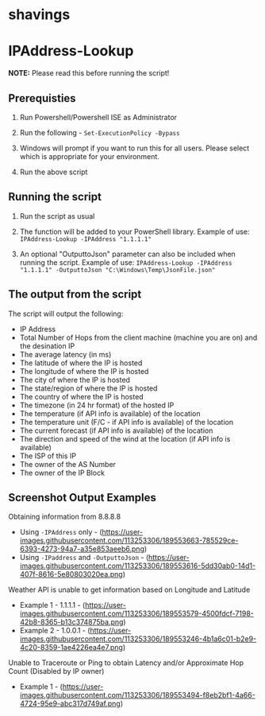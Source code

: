 # shavings

<h1>IPAddress-Lookup</h1>

<b>NOTE:</b> Please read this before running the script!

<h2>Prerequisties</h2>

1) Run Powershell/Powershell ISE as Administrator

2) Run the following - ```Set-ExecutionPolicy -Bypass```

3) Windows will prompt if you want to run this for all users. Please select which is appropriate for your environment.

4) Run the above script

<h2>Running the script</h2>

1) Run the script as usual

2) The function will be added to your PowerShell library. Example of use: ```IPAddress-Lookup -IPAddress "1.1.1.1"```

3) An optional "OutputtoJson" parameter can also be included when running the script. Example of use: ```IPAddress-Lookup -IPAddress "1.1.1.1" -OutputtoJson "C:\Windows\Temp\JsonFile.json"```

<h2>The output from the script</h2>

The script will output the following:
- IP Address
- Total Number of Hops from the client machine (machine you are on) and the desination IP
- The average latency (in ms)
- The latitude of where the IP is hosted
- The longitude of where the IP is hosted
- The city of where the IP is hosted
- The state/region of where the IP is hosted
- The country of where the IP is hosted
- The timezone (in 24 hr format) of the hosted IP
- The temperature (if API info is available) of the location
- The temperature unit (F/C - if API info is available) of the location
- The current forecast (if API info is available) of the location
- The direction and speed of the wind at the location (if API info is available)
- The ISP of this IP
- The owner of the AS Number
- The owner of the IP Block

<h2>Screenshot Output Examples</h2>

Obtaining information from 8.8.8.8

- Using ```-IPAddress``` only - (https://user-images.githubusercontent.com/113253306/189553663-785529ce-6393-4273-94a7-a35e853aeeb6.png)
- Using ```-IPaddress``` and ```-OutputtoJson``` - (https://user-images.githubusercontent.com/113253306/189553616-5dd30ab0-14d1-407f-8616-5e80803020ea.png)


Weather API is unable to get information based on Longitude and Latitude

- Example 1 - 1.1.1.1 - (https://user-images.githubusercontent.com/113253306/189553579-4500fdcf-7198-42b8-8365-b13c374875ba.png)
- Example 2 - 1.0.0.1 - (https://user-images.githubusercontent.com/113253306/189553246-4b1a6c01-b2e9-4c20-8359-1ae4226ea4e7.png)

Unable to Traceroute or Ping to obtain Latency and/or Approximate Hop Count (Disabled by IP owner)

- Example 1 - (https://user-images.githubusercontent.com/113253306/189553494-f8eb2bf1-4a66-4724-95e9-abc317d749af.png)
